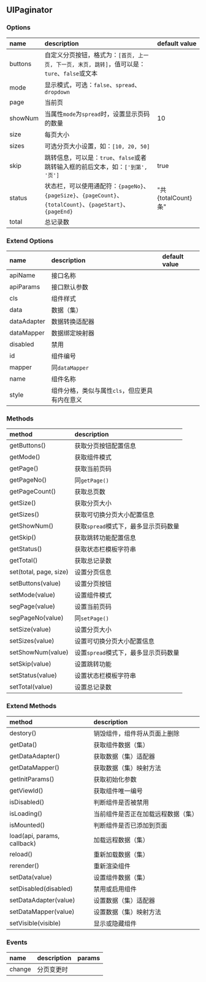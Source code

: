 ## UIPaginator

### Options
| name | description | default value |
| :--- | :--- | :--- |
| buttons | 自定义分页按钮，格式为：`[首页, 上一页, 下一页, 末页, 跳转]`，值可以是：`ture`、`false`或文本 |
| mode | 显示模式，可选：`false`、`spread`、`dropdown` |
| page | 当前页 |
| showNum | 当属性`mode`为`spread`时，设置显示页码的数量 | 10 |
| size | 每页大小 |
| sizes | 可选分页大小设置，如：`[10, 20, 50]` |
| skip | 跳转信息，可以是：`true`、`false`或者跳转输入框的前后文本，如：`['到第', '页']` | true |
| status | 状态栏，可以使用通配符：`{pageNo}`、`{pageSize}`、`{pageCount}`、`{totalCount}`、`{pageStart}`、`{pageEnd}` | "共{totalCount}条" |
| total | 总记录数 |

### Extend Options
| name | description | default value |
| :--- | :--- | :--- |
| apiName | 接口名称 |
| apiParams | 接口默认参数 |
| cls | 组件样式 |
| data | 数据（集） |
| dataAdapter | 数据转换适配器 |
| dataMapper | 数据绑定映射器 |
| disabled | 禁用 |
| id | 组件编号 |
| mapper | 同`dataMapper` |
| name | 组件名称 |
| style | 组件分格，类似与属性`cls`，但应更具有内在意义 |

### Methods
| method | description |
| :--- | :--- |
| getButtons() | 获取分页按钮配置信息 |
| getMode() | 获取组件模式 |
| getPage() | 获取当前页码 |
| getPageNo() | 同`getPage()` |
| getPageCount() | 获取总页数 |
| getSize() | 获取分页大小 |
| getSizes() | 获取可切换分页大小配置信息 |
| getShowNum() | 获取`spread`模式下，最多显示页码数量 |
| getSkip() | 获取跳转功能配置信息 |
| getStatus() | 获取状态栏模板字符串 |
| getTotal() | 获取总记录数 |
| set(total, page, size) | 设置分页信息 |
| setButtons(value) | 设置分页按钮 |
| setMode(value) | 设置组件模式 |
| segPage(value) | 设置当前页码 |
| segPageNo(value) | 同`setPage()` |
| setSize(value) | 设置分页大小 |
| setSizes(value) | 设置可切换分页大小配置信息 |
| setShowNum(value) | 设置`spread`模式下，最多显示页码数量 |
| setSkip(value) | 设置跳转功能 |
| setStatus(value) | 设置状态栏模板字符串 |
| setTotal(value) | 设置总记录数 |

### Extend Methods
| method | description |
| :--- | :--- |
| destory() | 销毁组件，组件将从页面上删除 |
| getData() | 获取组件数据（集） |
| getDataAdapter() | 获取数据（集）适配器 |
| getDataMapper() | 获取数据（集）映射方法 |
| getInitParams() | 获取初始化参数 |
| getViewId() | 获取组件唯一编号 |
| isDisabled() | 判断组件是否被禁用 |
| isLoading() | 当前组件是否正在加载远程数据（集） |
| isMounted() | 判断组件是否已添加到页面 |
| load(api, params, callback) | 加载远程数据（集） |
| reload() | 重新加载数据（集） |
| rerender() | 重新渲染组件 |
| setData(value) | 设置组件数据（集） |
| setDisabled(disabled) | 禁用或启用组件 |
| setDataAdapter(value) | 设置数据（集）适配器 |
| setDataMapper(value) | 设置数据（集）映射方法 |
| setVisible(visible) | 显示或隐藏组件 |

### Events
| name | description | params |
| :--- | :--- | :--- |
| change | 分页变更时 |
